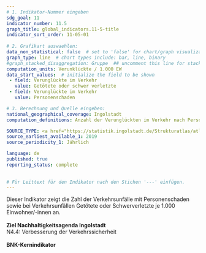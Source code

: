 ```yaml
---
# 1. Indikator-Nummer eingeben 
sdg_goal: 11 
indicator_number: 11.5
graph_title: global_indicators.11-5-title
indicator_sort_order: 11-05-01
 
# 2. Grafikart auswaehlen: 
data_non_statistical: false  # set to 'false' for chart/graph visualization 
graph_type: line  # chart types include: bar, line, binary 
#graph_stacked_disaggregation: Gruppe  ## uncomment this line for stacked bars. eplace 'Geschlecht' with the field of aggregation. 
computation_units: Verunklückte / 1.000 EW
data_start_values:  # initialize the field to be shown  
 - field: Verunglückte im Verkehr
   value: Getötete oder schwer verletzte 
 - field: Verunglückte im Verkehr
   value: Personenschaden

# 3. Berechnung und Quelle eingeben: 
national_geographical_coverage: Ingolstadt
computation_definitions: Anzahl der Verunglückten im Verkehr nach Personenschaden und schwerverletzte / getötete Personen bei Verkehrsunfällen je 1.000 Einwohner/-innen

SOURCE_TYPE: <a href="https://statistik.ingolstadt.de/Strukturatlas/atlas.html">Amt für Statistik und Stadtforschung der Stadt Ingolstadt, Einwohnermelderegister</a> und <a href="https://www.statistikdaten.bayern.de/genesis//online?operation=table&code=46241-123z&bypass=true&levelindex=0&levelid=1750242488289#abreadcrumb">Bayerisches Landesamt für Statistik, Unfälle und Verunglückte</a>  # data source  
source_earliest_available_1: 2019
source_periodicity_1: Jährlich

language: de   
published: true 
reporting_status: complete
 
 
# Für Leittext für den Indikator nach den Stichen '---' einfügen. 
---
```

Dieser Indikator zeigt die Zahl der Verkehrsunfälle mit Personenschaden sowie bei Verkehrsunfällen Getötete oder Schwerverletzte je 1.000 Einwohner/-innen an.<br>
<br>
<b>Ziel Nachhaltigkeitsagenda Ingolstadt</b><br>
N4.4: Verbesserung der Verkehrssicherheit<br>
<br>
<b>BNK-Kernindikator</b>
